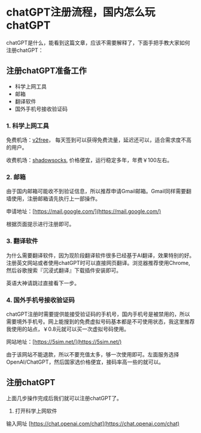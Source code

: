 # chatGPT注册流程，国内怎么玩chatGPT

chatGPT是什么，能看到这篇文章，应该不需要解释了，下面手把手教大家如何注册chatGPT：

## 注册chatGPT准备工作

* 科学上网工具
* 邮箱
* 翻译软件
* 国外手机号接收验证码

### 1. 科学上网工具

免费机场：[v2free](https://w1.v2free.top/auth/register?code=UO4o)， 每天签到可以获得免费流量，延迟还可以，适合需求度不高的用户。

收费机场：[shadowsocks](https://portal.shadowsocks.au/aff.php?aff=24693), 价格便宜，运行稳定多年，年费￥100左右。

### 2. 邮箱

由于国内邮箱可能收不到验证信息，所以推荐申请Gmail邮箱。Gmail同样需要翻墙使用，注册邮箱请先执行上一部操作。

申请地址：[https://mail.google.com/](https://mail.google.com/)

根据页面提示进行注册即可。

### 3. 翻译软件

为什么需要翻译软件，因为现阶段翻译软件很多已经基于AI翻译，效果特别的好。注册英文网站或者使用chatGPT时可以直接网页翻译。浏览器推荐使用Chrome,然后谷歌搜索『沉浸式翻译』下载插件安装即可。

英语大神请跳过直接看下一步。

### 4. 国外手机号接收验证码

chatGPT注册时需要提供能接受验证码的手机号，国内手机号是被禁用的，所以需要境外手机号。网上能搜到的免费虚拟号码基本都是不可使用状态，我这里推荐我使用的站点，￥0.8元就可以买一次虚拟号码使用。

网站地址：[https://5sim.net/](https://5sim.net/)

由于该网站不能退款，所以不要充值太多，够一次使用即可。左面服务选择OpenAI/ChatGPT，然后国家选价格便宜，接码率高一些的就可以。

## 注册chatGPT

上面几步操作完成后我们就可以注册chatGPT了。

1. 打开科学上网软件

输入网址 [https://chat.openai.com/chat](https://chat.openai.com/chat)
